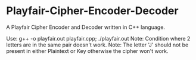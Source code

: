 # Playfair-Cipher-Encoder-Decoder
A Playfair Cipher Encoder and Decoder written in C++ language.

Use: g++ -o playfair.out playfair.cpp; ./playfair.out
Note: Condition where 2 letters are in the same pair doesn't work.
Note: The letter 'J' should not be present in either Plaintext or Key otherwise the cipher won't work.
